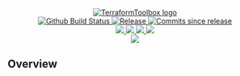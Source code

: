 <p align="center">
    <a href="https://github.com/TerraformToolbox/">
        <img src="https://cdn.wolfsoftware.com/assets/images/github/organisations/terraformtoolbox/black-and-white-circle-256.png" alt="TerraformToolbox logo" />
    </a>
    <br />
    <a href="https://github.com/TerraformToolbox/testing12345/actions/workflows/cicd-pipeline.yml">
        <img src="https://img.shields.io/github/workflow/status/TerraformToolbox/testing12345/CICD%20Pipeline/master?style=for-the-badge" alt="Github Build Status">
    </a>
    <a href="https://github.com/TerraformToolbox/testing12345/releases/latest">
        <img src="https://img.shields.io/github/v/release/TerraformToolbox/testing12345?color=blue&label=Latest%20Release&style=for-the-badge" alt="Release">
    </a>
    <a href="https://github.com/TerraformToolbox/testing12345/releases/latest">
        <img src="https://img.shields.io/github/commits-since/TerraformToolbox/testing12345/latest.svg?color=blue&style=for-the-badge" alt="Commits since release">
    </a>
    <br />
    <a href=".github/CODE_OF_CONDUCT.md">
        <img src="https://img.shields.io/badge/Code%20of%20Conduct-blue?style=for-the-badge" />
    </a>
    <a href=".github/CONTRIBUTING.md">
        <img src="https://img.shields.io/badge/Contributing-blue?style=for-the-badge" />
    </a>
    <a href=".github/SECURITY.md">
        <img src="https://img.shields.io/badge/Report%20Security%20Concern-blue?style=for-the-badge" />
    </a>
    <a href="https://github.com/TerraformToolbox/testing12345/issues">
        <img src="https://img.shields.io/badge/Get%20Support-blue?style=for-the-badge" />
    </a>
    <br />
    <a href="https://wolfsoftware.com/">
        <img src="https://img.shields.io/badge/Created%20by%20Wolf%20Software-blue?style=for-the-badge" />
    </a>
</p>

## Overview

